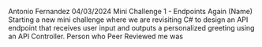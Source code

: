 Antonio Fernandez
04/03/2024
Mini Challenge 1 - Endpoints Again (Name)
Starting a new mini challenge where we are revisiting C# to design an API endpoint that receives user input and outputs a personalized greeting using an API Controller.
Person who Peer Reviewed me was
